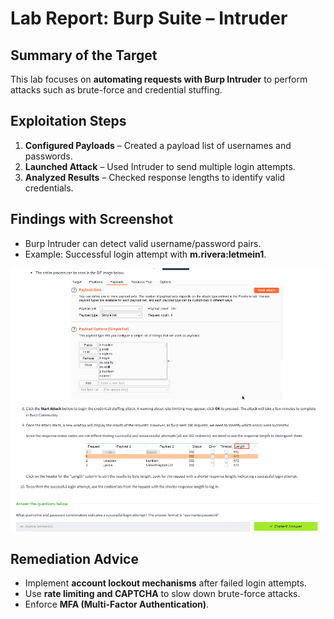 # Lab Report: Burp Suite – Intruder

## Summary of the Target
This lab focuses on **automating requests with Burp Intruder** to perform attacks such as brute-force and credential stuffing.

## Exploitation Steps
1. **Configured Payloads** – Created a payload list of usernames and passwords.  
2. **Launched Attack** – Used Intruder to send multiple login attempts.  
3. **Analyzed Results** – Checked response lengths to identify valid credentials.  

## Findings with Screenshot
- Burp Intruder can detect valid username/password pairs.
- Example: Successful login attempt with **m.rivera:letmein1**.

![Burp Intruder Screenshot](Burp%20SuiteIntruder.PNG)

## Remediation Advice
- Implement **account lockout mechanisms** after failed login attempts.
- Use **rate limiting and CAPTCHA** to slow down brute-force attacks.
- Enforce **MFA (Multi-Factor Authentication)**.
